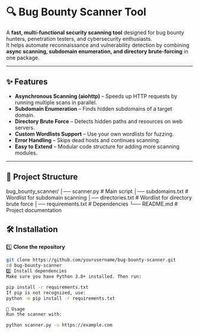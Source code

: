 # 🔍 Bug Bounty Scanner Tool

A **fast, multi-functional security scanning tool** designed for bug bounty hunters, penetration testers, and cybersecurity enthusiasts.  
It helps automate reconnaissance and vulnerability detection by combining **async scanning, subdomain enumeration, and directory brute-forcing** in one package.

---

## ✨ Features

- **Asynchronous Scanning (aiohttp)** – Speeds up HTTP requests by running multiple scans in parallel.
- **Subdomain Enumeration** – Finds hidden subdomains of a target domain.
- **Directory Brute Force** – Detects hidden paths and resources on web servers.
- **Custom Wordlists Support** – Use your own wordlists for fuzzing.
- **Error Handling** – Skips dead hosts and continues scanning.
- **Easy to Extend** – Modular code structure for adding more scanning modules.

---

## 📂 Project Structure

bug_bounty_scanner/
│── scanner.py # Main script
│── subdomains.txt # Wordlist for subdomain scanning
│── directories.txt # Wordlist for directory brute force
│── requirements.txt # Dependencies
└── README.md # Project documentation


## 🛠 Installation

1️⃣ **Clone the repository**
```bash
git clone https://github.com/yourusername/bug-bounty-scanner.git
cd bug-bounty-scanner
2️⃣ Install dependencies
Make sure you have Python 3.8+ installed. Then run:

pip install -r requirements.txt
If pip is not recognized, use:
python -m pip install -r requirements.txt

📌 Usage
Run the scanner with:

python scanner.py -u https://example.com
